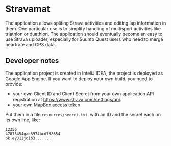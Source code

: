 Stravamat
=========

The application allows spliting Strava activities and editing lap information in them. One particular use
is to simplify handling of multisport activities like triathlon or duathlon. The application should eventually
become an easy to use Strava uploader, especially for Suunto Quest users who need to merge heartrate and GPS data.


Developer notes
---------------

The application project is created in InteliJ IDEA, the project is deployed as Google App Engine.
If you want to deploy your own build, you need to provide:
 - your own Client ID and Client Secret from your own application API registration at https://www.strava.com/settings/api.
 - your own MapBox access token 

Put them in a file `resources/secret.txt`, with an ID and the secret each on its own line, like:

    12356
    47875454gae8974bcd798654
    pk.eyJ1Ijoib3.......
